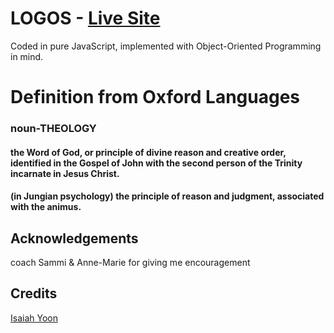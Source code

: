 # LOGOS - [Live Site](http://logosword.herokuapp.com) </br>
<span>Coded in pure JavaScript, implemented with Object-Oriented Programming in mind.</span>
<h1>Definition from Oxford Languages </h1>
<h3>noun-THEOLOGY</h3>
<h4>the Word of God, or principle of divine reason and creative order, identified in the Gospel of John with the second person of the Trinity incarnate in Jesus Christ.
<h4>(in Jungian psychology) the principle of reason and judgment, associated with the animus.

## Acknowledgements </br>
coach Sammi & Anne-Marie for giving me encouragement</br>
## Credits </br>
[Isaiah Yoon](https://github.com/isaiahyoon) </br>
